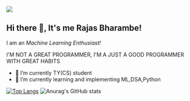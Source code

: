 ![](https://komarev.com/ghpvc/?username=RajasBharambe&color=blue&style=plastic)
## Hi there 👋, It's me Rajas Bharambe!


I am an *Machine Learning Enthusiast!*

I'M NOT A GREAT PROGRAMMER,
I'M A JUST A GOOD PROGRAMMER WITH GREAT HABITS

- 🔭 I’m currently TY(CS) student 
- 🌱 I’m currently learning and implementing ML,DSA,Python

[![Top Langs](https://github-readme-stats.vercel.app/api/top-langs/?username=RajasBharambe&layout=compact&theme=vue)](https://github.com/anuraghazra/github-readme-stats)           ![Anurag's GitHub stats](https://github-readme-stats.vercel.app/api?username=RajasBharambe&show_icons=true&theme=vue)





